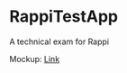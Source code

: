 # RappiTestApp
A technical exam for Rappi

Mockup: <a href="https://mockingbot.com/app/o8ekTNDz0o0vi8R1MJySnccvHJ9lvO2" target="_blank">Link</a>
